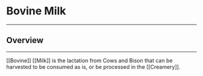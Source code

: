 # Bovine Milk
___
## Overview
---
[[Bovine]] [[Milk]] is the lactation from Cows and Bison that can be harvested to be consumed as is, or be processed in the [[Creamery]]. 